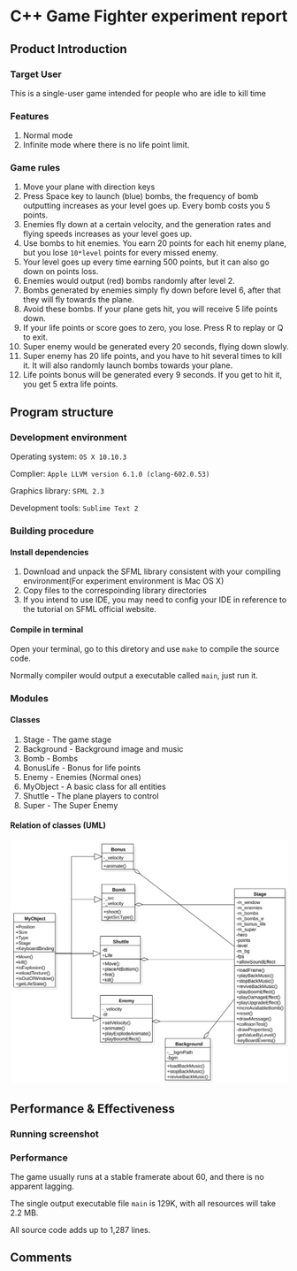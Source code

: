 # C++ Game Fighter experiment report

## Product Introduction
### Target User
This is a single-user game intended for people who are idle to kill time
### Features
1. Normal mode
2. Infinite mode where there is no life point limit.
### Game rules
1. Move your plane with direction keys
2. Press Space key to launch (blue) bombs, the frequency of bomb outputting increases as your level goes up. Every bomb costs you 5 points.
3. Enemies fly down at a certain velocity, and the generation rates and flying speeds increases as your level goes up.
4. Use bombs to hit enemies. You earn 20 points for each hit enemy plane, but you lose `10*level` points for every missed enemy.
5. Your level goes up every time earning 500 points, but it can also go down on points loss.
6. Enemies would output (red) bombs randomly after level 2.
7. Bombs generated by enemies simply fly down before level 6, after that they will fly towards the plane.
8. Avoid these bombs. If your plane gets hit, you will receive 5 life points down.
9. If your life points or score goes to zero, you lose. Press R to replay or Q to exit.
10. Super enemy would be generated every 20 seconds, flying down slowly.
11. Super enemy has 20 life points, and you have to hit several times to kill it. It will also randomly launch bombs towards your plane.
12. Life points bonus will be generated every 9 seconds. If you get to hit it, you get 5 extra life points.

## Program structure
### Development environment
Operating system: `OS X 10.10.3`

Complier: `Apple LLVM version 6.1.0 (clang-602.0.53)`

Graphics library: `SFML 2.3`

Development tools: `Sublime Text 2`

### Building procedure
#### Install dependencies
1. Download and unpack the SFML library consistent with your compiling environment(For experiment environment is Mac OS X)
2. Copy files to the correspoinding library directories
3. If you intend to use IDE, you may need to config your IDE in reference to the tutorial on SFML official website.

#### Compile in terminal
Open your terminal, go to this diretory and use `make` to compile the source code.

Normally compiler would output a executable called `main`, just run it.
### Modules
#### Classes
1. Stage       - The game stage
2. Background  - Background image and music
3. Bomb        - Bombs
4. BonusLife   - Bonus for life points
5. Enemy       - Enemies (Normal ones)
6. MyObject    - A basic class for all entities
7. Shuttle     - The plane players to control
8. Super       - The Super Enemy

#### Relation of classes (UML)
![UML](https://github.com/excelle08/CPP__Fighter/blob/master/fighter_uml.svg)

## Performance & Effectiveness
### Running screenshot

### Performance
The game usually runs at a stable framerate about 60, and there is no apparent lagging.

The single output executable file `main` is 129K, with all resources will take 2.2 MB.

All source code adds up to 1,287 lines.

## Comments